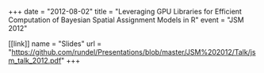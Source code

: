 +++
date = "2012-08-02"
title = "Leveraging GPU Libraries for Efficient Computation of Bayesian Spatial Assignment Models in R"
event = "JSM 2012"

[[link]]
name = "Slides"
url = "https://github.com/rundel/Presentations/blob/master/JSM%202012/Talk/jsm_talk_2012.pdf"
+++
